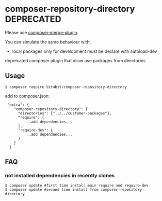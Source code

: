 # composer-repository-directory DEPRECATED

Please use [composer-merge-plugin](https://github.com/wikimedia/composer-merge-plugin).

You can simulate the same behaviour with:
 - local packages only for development must be declare with autoload-dev

deprecated composer plugin that allow use packages from directories.


## Usage

~~~
$ composer require bit4bit/composer-repository-directory
~~~

add to composer.json:

~~~
 "extra": {
    "composer-repository-directory": {
      "directories": ["../../customer-packages"],
      "require": {
          ..add dependencies...
      },
      "require-dev": {
          ..add dependencies...
      }
    }
  }
~~~

## FAQ

### not installed dependencies in recently clones

~~~
$ composer update #first time install main require and require-dev
$ composer update #second time install from composer-repository-directory
~~~
